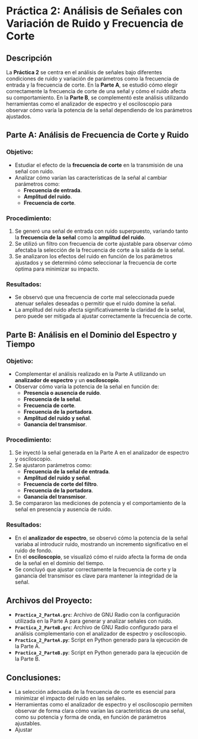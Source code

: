 
# Práctica 2: Análisis de Señales con Variación de Ruido y Frecuencia de Corte

## Descripción
La **Práctica 2** se centra en el análisis de señales bajo diferentes condiciones de ruido y variación de parámetros como la frecuencia de entrada y la frecuencia de corte. En la **Parte A**, se estudió cómo elegir correctamente la frecuencia de corte de una señal y cómo el ruido afecta su comportamiento. En la **Parte B**, se complementó este análisis utilizando herramientas como el analizador de espectro y el osciloscopio para observar cómo varía la potencia de la señal dependiendo de los parámetros ajustados.

## Parte A: Análisis de Frecuencia de Corte y Ruido
### Objetivo:
- Estudiar el efecto de la **frecuencia de corte** en la transmisión de una señal con ruido.
- Analizar cómo varían las características de la señal al cambiar parámetros como:
  - **Frecuencia de entrada**.
  - **Amplitud del ruido**.
  - **Frecuencia de corte**.

### Procedimiento:
1. Se generó una señal de entrada con ruido superpuesto, variando tanto la **frecuencia de la señal** como la **amplitud del ruido**.
2. Se utilizó un filtro con frecuencia de corte ajustable para observar cómo afectaba la selección de la frecuencia de corte a la salida de la señal.
3. Se analizaron los efectos del ruido en función de los parámetros ajustados y se determinó cómo seleccionar la frecuencia de corte óptima para minimizar su impacto.

### Resultados:
- Se observó que una frecuencia de corte mal seleccionada puede atenuar señales deseadas o permitir que el ruido domine la señal.
- La amplitud del ruido afecta significativamente la claridad de la señal, pero puede ser mitigada al ajustar correctamente la frecuencia de corte.

## Parte B: Análisis en el Dominio del Espectro y Tiempo
### Objetivo:
- Complementar el análisis realizado en la Parte A utilizando un **analizador de espectro** y un **osciloscopio**.
- Observar cómo varía la potencia de la señal en función de:
  - **Presencia o ausencia de ruido**.
  - **Frecuencia de la señal**.
  - **Frecuencia de corte**.
  - **Frecuencia de la portadora**.
  - **Amplitud del ruido y señal**.
  - **Ganancia del transmisor**.

### Procedimiento:
1. Se inyectó la señal generada en la Parte A en el analizador de espectro y osciloscopio.
2. Se ajustaron parámetros como:
   - **Frecuencia de la señal de entrada**.
   - **Amplitud del ruido y señal**.
   - **Frecuencia de corte del filtro**.
   - **Frecuencia de la portadora**.
   - **Ganancia del transmisor**.
3. Se compararon las mediciones de potencia y el comportamiento de la señal en presencia y ausencia de ruido.

### Resultados:
- En el **analizador de espectro**, se observó cómo la potencia de la señal variaba al introducir ruido, mostrando un incremento significativo en el ruido de fondo.
- En el **osciloscopio**, se visualizó cómo el ruido afecta la forma de onda de la señal en el dominio del tiempo.
- Se concluyó que ajustar correctamente la frecuencia de corte y la ganancia del transmisor es clave para mantener la integridad de la señal.

## Archivos del Proyecto:
- **`Practica_2_ParteA.grc`**: Archivo de GNU Radio con la configuración utilizada en la Parte A para generar y analizar señales con ruido.
- **`Practica_2_ParteB.grc`**: Archivo de GNU Radio configurado para el análisis complementario con el analizador de espectro y osciloscopio.
- **`Practica_2_ParteA.py`**: Script en Python generado para la ejecución de la Parte A.
- **`Practica_2_ParteB.py`**: Script en Python generado para la ejecución de la Parte B.

## Conclusiones:
- La selección adecuada de la frecuencia de corte es esencial para minimizar el impacto del ruido en las señales.
- Herramientas como el analizador de espectro y el osciloscopio permiten observar de forma clara cómo varían las características de una señal, como su potencia y forma de onda, en función de parámetros ajustables.
- Ajustar
